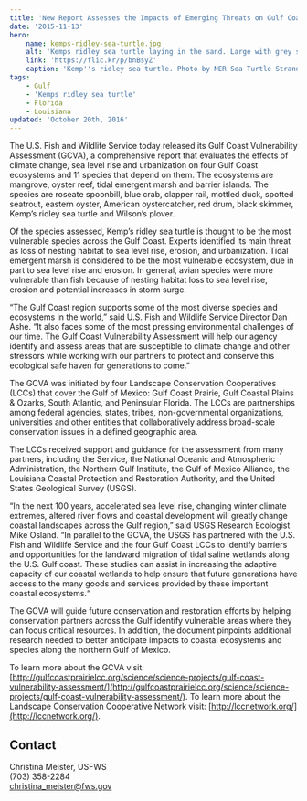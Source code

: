 ```yaml
---
title: 'New Report Assesses the Impacts of Emerging Threats on Gulf Coast Species and Ecosystems'
date: '2015-11-13'
hero:
    name: kemps-ridley-sea-turtle.jpg
    alt: 'Kemps ridley sea turtle laying in the sand. Large with grey shell and yellow body with grey speckles.'
    link: 'https://flic.kr/p/bnBsyZ'
    caption: 'Kemp''s ridley sea turtle. Photo by NER Sea Turtle Stranding Network.'
tags:
    - Gulf
    - 'Kemps ridley sea turtle'
    - Florida
    - Louisiana
updated: 'October 20th, 2016'
---
```


The U.S. Fish and Wildlife Service today released its Gulf Coast Vulnerability Assessment (GCVA), a comprehensive report that evaluates the effects of climate change, sea level rise and urbanization on four Gulf Coast ecosystems and 11 species that depend on them. The ecosystems are mangrove, oyster reef, tidal emergent marsh and barrier islands. The species are roseate spoonbill, blue crab, clapper rail, mottled duck, spotted seatrout, eastern oyster, American oystercatcher, red drum, black skimmer, Kemp’s ridley sea turtle and Wilson’s plover.

Of the species assessed, Kemp’s ridley sea turtle is thought to be the most vulnerable species across the Gulf Coast. Experts identified its main threat as loss of nesting habitat to sea level rise, erosion, and urbanization. Tidal emergent marsh is considered to be the most vulnerable ecosystem, due in part to sea level rise and erosion. In general, avian species were more vulnerable than fish because of nesting habitat loss to sea level rise, erosion and potential increases in storm surge.

“The Gulf Coast region supports some of the most diverse species and ecosystems in the world,” said U.S. Fish and Wildlife Service Director Dan Ashe. “It also faces some of the most pressing environmental challenges of our time. The Gulf Coast Vulnerability Assessment will help our agency identify and assess areas that are susceptible to climate change and other stressors while working with our partners to protect and conserve this ecological safe haven for generations to come.”

The GCVA was initiated by four Landscape Conservation Cooperatives (LCCs) that cover the Gulf of Mexico: Gulf Coast Prairie, Gulf Coastal Plains & Ozarks, South Atlantic, and Peninsular Florida. The LCCs are partnerships among federal agencies, states, tribes, non-governmental organizations, universities and other entities that collaboratively address broad-scale conservation issues in a defined geographic area. 

The LCCs received support and guidance for the assessment from many partners, including the Service, the National Oceanic and Atmospheric Administration, the Northern Gulf Institute, the Gulf of Mexico Alliance, the Louisiana Coastal Protection and Restoration Authority, and the United States Geological Survey (USGS).

“In the next 100 years, accelerated sea level rise, changing winter climate extremes, altered river flows and coastal development will greatly change coastal landscapes across the Gulf region,” said USGS Research Ecologist Mike Osland. “In parallel to the GCVA, the USGS has partnered with the U.S. Fish and Wildlife Service and the four Gulf Coast LCCs to identify barriers and opportunities for the landward migration of tidal saline wetlands along the U.S. Gulf coast. These studies can assist in increasing the adaptive capacity of our coastal wetlands to help ensure that future generations have access to the many goods and services provided by these important coastal ecosystems.“

The GCVA will guide future conservation and restoration efforts by helping conservation partners across the Gulf identify vulnerable areas where they can focus critical resources. In addition, the document pinpoints additional research needed to better anticipate impacts to coastal ecosystems and species along the northern Gulf of Mexico. 

To learn more about the GCVA visit: [http://gulfcoastprairielcc.org/science/science-projects/gulf-coast-vulnerability-assessment/](http://gulfcoastprairielcc.org/science/science-projects/gulf-coast-vulnerability-assessment/). To learn more about the Landscape Conservation Cooperative Network visit: [http://lccnetwork.org/](http://lccnetwork.org/).

## Contact

Christina Meister, USFWS  
(703) 358-2284  
[christina_meister@fws.gov](mailto:?christina_meister@fws.gov)
